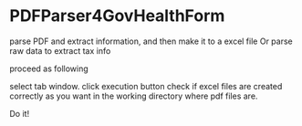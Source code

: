 # PDFParser4GovHealthForm
parse PDF and extract information, and then make it to a excel file
Or parse raw data to extract tax info

proceed as following

  select tab window.
  click execution button
  check if excel files are created correctly as you want in the working directory where pdf files are.
  
Do it!

